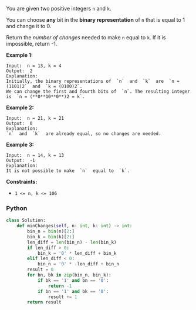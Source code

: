 You are given two positive integers  `n`  and  `k`.

You can choose  **any**  bit in the  **binary representation**  of  `n`  that is equal to 1 and change it to 0.

Return the  _number of changes_  needed to make  `n`  equal to  `k`. If it is impossible, return -1.

**Example 1:**

```
Input:  n = 13, k = 4
Output:  2
Explanation:  
Initially, the binary representations of  `n`  and  `k`  are  `n = (1101)2`  and  `k = (0100)2`.  
We can change the first and fourth bits of  `n`. The resulting integer is  `n = (**0**10**0**)2 = k`.
```

**Example 2:**

```
Input:  n = 21, k = 21
Output:  0
Explanation:  
`n`  and  `k`  are already equal, so no changes are needed.
```

**Example 3:**

```
Input:  n = 14, k = 13
Output:  -1
Explanation:  
It is not possible to make  `n`  equal to  `k`.
```

**Constraints:**

- `1 <= n, k <= 106`

### Python

```py
class Solution:
    def minChanges(self, n: int, k: int) -> int:
        bin_n = bin(n)[2:]
        bin_k = bin(k)[2:]
        len_diff = len(bin_n) - len(bin_k)
        if len_diff > 0:
            bin_k = '0' * len_diff + bin_k
        elif len_diff < 0:
            bin_n = '0' * -len_diff + bin_n
        result = 0
        for bn, bk in zip(bin_n, bin_k):
            if bk == '1' and bn == '0':
                return -1
            if bn == '1' and bk == '0':
                result += 1
        return result
```